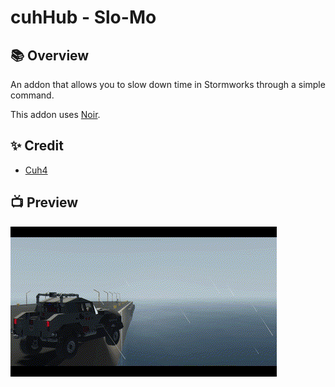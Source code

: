 # cuhHub - Slo-Mo

## 📚 Overview
An addon that allows you to slow down time in Stormworks through a simple command.

This addon uses [Noir](https://github.com/cuhHub/Noir).

## ✨ Credit
- [Cuh4](https://github.com/Cuh4)

## 📺 Preview
![Addon Preview](imgs/1.gif)